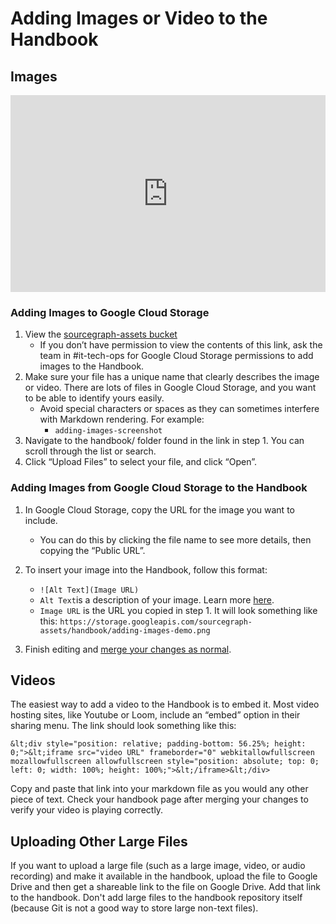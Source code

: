 # Adding Images or Video to the Handbook

## Images

<div style="position: relative; padding-bottom: 62.5%; height: 0;"><iframe src="https://www.loom.com/embed/2e7b28bef98840098bfb2659ce1cadac" frameborder="0" webkitallowfullscreen mozallowfullscreen allowfullscreen style="position: absolute; top: 0; left: 0; width: 100%; height: 100%;"></iframe></div>

### Adding Images to Google Cloud Storage

1. View the [sourcegraph-assets bucket](https://console.cloud.google.com/storage/browser/sourcegraph-assets/?project=sourcegraph-de&folder=true&organizationId=true_)
   - If you don’t have permission to view the contents of this link, ask the team in #it-tech-ops for Google Cloud Storage permissions to add images to the Handbook.
2. Make sure your file has a unique name that clearly describes the image or video. There are lots of files in Google Cloud Storage, and you want to be able to identify yours easily.
   - Avoid special characters or spaces as they can sometimes interfere with Markdown rendering. For example:
     - `adding-images-screenshot`
3. Navigate to the handbook/ folder found in the link in step 1. You can scroll through the list or search.
4. Click “Upload Files” to select your file, and click “Open”.

### Adding Images from Google Cloud Storage to the Handbook

1. In Google Cloud Storage, copy the URL for the image you want to include.

   - You can do this by clicking the file name to see more details, then copying the “Public URL”.

2. To insert your image into the Handbook, follow this format:
   - `![Alt Text](Image URL)`
   - `Alt Text`is a description of your image. Learn more [here](https://moz.com/learn/seo/alt-text).
   - `Image URL` is the URL you copied in step 1. It will look something like this: `https://storage.googleapis.com/sourcegraph-assets/handbook/adding-images-demo.png`
3. Finish editing and [merge your changes as normal](edit-a-single-file.md).

## Videos

The easiest way to add a video to the Handbook is to embed it. Most video hosting sites, like Youtube or Loom, include an “embed” option in their sharing menu. The link should look something like this:

`&lt;div style="position: relative; padding-bottom: 56.25%; height: 0;">&lt;iframe src="video URL" frameborder="0" webkitallowfullscreen mozallowfullscreen allowfullscreen style="position: absolute; top: 0; left: 0; width: 100%; height: 100%;">&lt;/iframe>&lt;/div>`

Copy and paste that link into your markdown file as you would any other piece of text. Check your handbook page after merging your changes to verify your video is playing correctly.

## Uploading Other Large Files

If you want to upload a large file (such as a large image, video, or audio recording) and make it available in the handbook, upload the file to Google Drive and then get a shareable link to the file on Google Drive. Add that link to the handbook. Don't add large files to the handbook repository itself (because Git is not a good way to store large non-text files).
